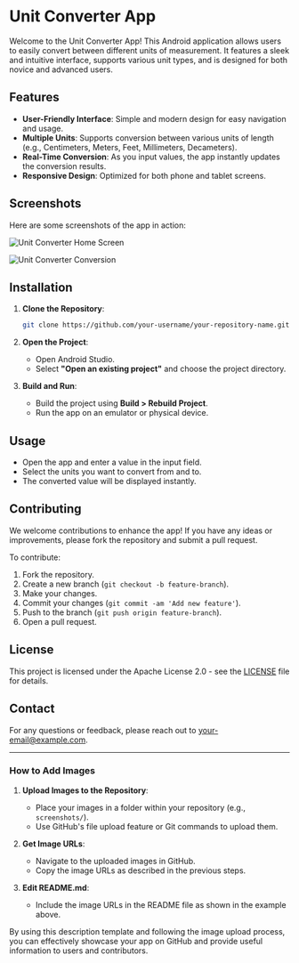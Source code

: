 

# Unit Converter App

Welcome to the Unit Converter App! This Android application allows users to easily convert between different units of measurement. It features a sleek and intuitive interface, supports various unit types, and is designed for both novice and advanced users.

## Features

- **User-Friendly Interface**: Simple and modern design for easy navigation and usage.
- **Multiple Units**: Supports conversion between various units of length (e.g., Centimeters, Meters, Feet, Millimeters, Decameters).
- **Real-Time Conversion**: As you input values, the app instantly updates the conversion results.
- **Responsive Design**: Optimized for both phone and tablet screens.

## Screenshots

Here are some screenshots of the app in action:

![Unit Converter Home Screen](https://github.com/your-username/your-repository-name/blob/main/screenshots/home_screen.png)

![Unit Converter Conversion](https://github.com/your-username/your-repository-name/blob/main/screenshots/conversion.png)

## Installation

1. **Clone the Repository**:
   ```bash
   git clone https://github.com/your-username/your-repository-name.git
   ```
2. **Open the Project**:
   - Open Android Studio.
   - Select **"Open an existing project"** and choose the project directory.

3. **Build and Run**:
   - Build the project using **Build > Rebuild Project**.
   - Run the app on an emulator or physical device.

## Usage

- Open the app and enter a value in the input field.
- Select the units you want to convert from and to.
- The converted value will be displayed instantly.

## Contributing

We welcome contributions to enhance the app! If you have any ideas or improvements, please fork the repository and submit a pull request. 

To contribute:
1. Fork the repository.
2. Create a new branch (`git checkout -b feature-branch`).
3. Make your changes.
4. Commit your changes (`git commit -am 'Add new feature'`).
5. Push to the branch (`git push origin feature-branch`).
6. Open a pull request.

## License

This project is licensed under the Apache License 2.0 - see the [LICENSE](LICENSE) file for details.

## Contact

For any questions or feedback, please reach out to [your-email@example.com](mailto:your-email@example.com).

---

### How to Add Images

1. **Upload Images to the Repository**:
   - Place your images in a folder within your repository (e.g., `screenshots/`).
   - Use GitHub's file upload feature or Git commands to upload them.

2. **Get Image URLs**:
   - Navigate to the uploaded images in GitHub.
   - Copy the image URLs as described in the previous steps.

3. **Edit README.md**:
   - Include the image URLs in the README file as shown in the example above.

By using this description template and following the image upload process, you can effectively showcase your app on GitHub and provide useful information to users and contributors.
